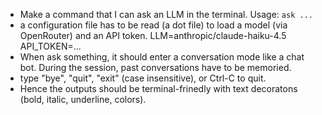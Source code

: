 - Make a command that I can ask an LLM in the terminal. Usage: `ask ...`
- a configuration file has to be read (a dot file) to load a model (via OpenRouter)
and an API token.
LLM=anthropic/claude-haiku-4.5
API_TOKEN=...
- When ask something, it should enter a conversation mode like a chat bot. During the session, past conversations have to be memoried.
- type "bye", "quit", "exit" (case insensitive), or Ctrl-C to quit.
- Hence the outputs should be terminal-frinedly with text decoratons (bold, italic, underline, colors).